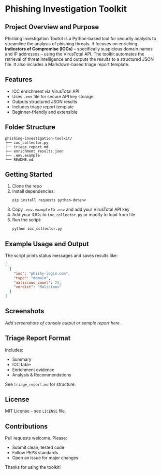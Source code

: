 # Phishing Investigation Toolkit

## Project Overview and Purpose

Phishing Investigation Toolkit is a Python-based tool for security analysts to streamline the analysis of phishing threats. It focuses on enriching **Indicators of Compromise (IOCs)** – specifically suspicious domain names and IP addresses – using the VirusTotal API. The toolkit automates the retrieval of threat intelligence and outputs the results to a structured JSON file. It also includes a Markdown-based triage report template.

## Features

- IOC enrichment via VirusTotal API
- Uses `.env` file for secure API key storage
- Outputs structured JSON results
- Includes triage report template
- Beginner-friendly and extensible

## Folder Structure

```
phishing-investigation-toolkit/
├── ioc_collector.py
├── triage_report.md
├── enrichment_results.json
├── .env.example
└── README.md
```

## Getting Started

1. Clone the repo
2. Install dependencies:
   ```bash
   pip install requests python-dotenv
   ```
3. Copy `.env.example` to `.env` and add your VirusTotal API key
4. Add your IOCs to `ioc_collector.py` or modify to load from file
5. Run the script:
   ```bash
   python ioc_collector.py
   ```

## Example Usage and Output

The script prints status messages and saves results like:

```json
[
  {
    "ioc": "phishy-login.com",
    "type": "domain",
    "malicious_count": 23,
    "verdict": "Malicious"
  }
]
```

## Screenshots

*Add screenshots of console output or sample report here.*

## Triage Report Format

Includes:
- Summary
- IOC table
- Enrichment evidence
- Analysis & Recommendations

See `triage_report.md` for structure.

## License

MIT License – see `LICENSE` file.

## Contributions

Pull requests welcome. Please:
- Submit clean, tested code
- Follow PEP8 standards
- Open an issue for major changes

Thanks for using the toolkit!
